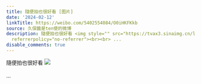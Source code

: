 ```yaml
---
title: 隨便拍也很好看 [图片]
date: '2024-02-12'
linkTitle: https://weibo.com/5402554084/O0iHKFKkb
source: 久保醬是ten使的微博
description: 隨便拍也很好看 <img style="" src="https://tvax3.sinaimg.cn/large/005TCz76gy1hmr1qqzztvj311x1kwdq3.jpg"
  referrerpolicy="no-referrer"><br><br> ...
disable_comments: true
---
```

隨便拍也很好看 <img style="" src="https://tvax3.sinaimg.cn/large/005TCz76gy1hmr1qqzztvj311x1kwdq3.jpg" referrerpolicy="no-referrer"><br><br> ...